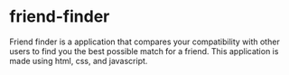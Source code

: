 # friend-finder
Friend finder is a application that compares your compatibility with other users to find you the best possible match for a friend.  This application is made using html, css, and javascript.
